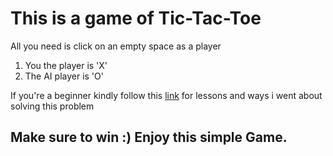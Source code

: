 # This is a game of Tic-Tac-Toe

All you need is click on an empty space as a player

1. You the player is 'X'
2. The AI player is 'O'

If you're a beginner kindly follow this [link](https://owuracoder.medium.com/creating-an-unbeatable-ai-in-a-game-of-tic-tac-toe-7b68ce819ae5) for lessons and ways i went about solving this problem

## Make sure to win :) Enjoy this simple Game.
